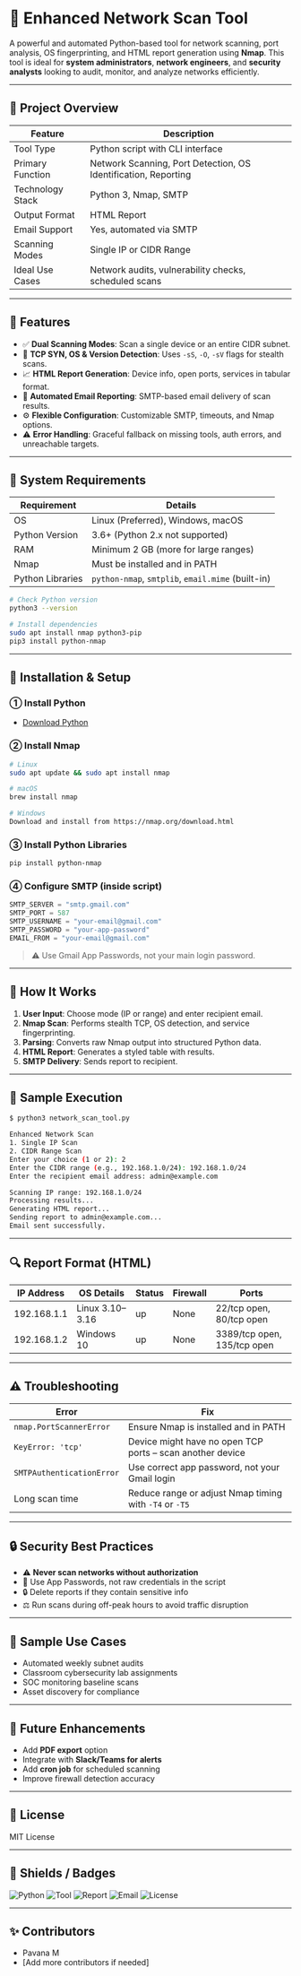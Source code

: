 # 🔧 Enhanced Network Scan Tool

A powerful and automated Python-based tool for network scanning, port analysis, OS fingerprinting, and HTML report generation using **Nmap**. This tool is ideal for **system administrators**, **network engineers**, and **security analysts** looking to audit, monitor, and analyze networks efficiently.

---

## 🔁 Project Overview

| Feature          | Description                                                    |
| ---------------- | -------------------------------------------------------------- |
| Tool Type        | Python script with CLI interface                               |
| Primary Function | Network Scanning, Port Detection, OS Identification, Reporting |
| Technology Stack | Python 3, Nmap, SMTP                                           |
| Output Format    | HTML Report                                                    |
| Email Support    | Yes, automated via SMTP                                        |
| Scanning Modes   | Single IP or CIDR Range                                        |
| Ideal Use Cases  | Network audits, vulnerability checks, scheduled scans          |

---

## 🔧 Features

* ✅ **Dual Scanning Modes**: Scan a single device or an entire CIDR subnet.
* 🔎 **TCP SYN, OS & Version Detection**: Uses `-sS`, `-O`, `-sV` flags for stealth scans.
* 📈 **HTML Report Generation**: Device info, open ports, services in tabular format.
* 📧 **Automated Email Reporting**: SMTP-based email delivery of scan results.
* ⚙️ **Flexible Configuration**: Customizable SMTP, timeouts, and Nmap options.
* ⚠️ **Error Handling**: Graceful fallback on missing tools, auth errors, and unreachable targets.

---

## 🔢 System Requirements

| Requirement      | Details                                           |
| ---------------- | ------------------------------------------------- |
| OS               | Linux (Preferred), Windows, macOS                 |
| Python Version   | 3.6+ (Python 2.x not supported)                   |
| RAM              | Minimum 2 GB (more for large ranges)              |
| Nmap             | Must be installed and in PATH                     |
| Python Libraries | `python-nmap`, `smtplib`, `email.mime` (built-in) |

```bash
# Check Python version
python3 --version

# Install dependencies
sudo apt install nmap python3-pip
pip3 install python-nmap
```

---

## 🚀 Installation & Setup

### ① Install Python

* [Download Python](https://www.python.org/)

### ② Install Nmap

```bash
# Linux
sudo apt update && sudo apt install nmap

# macOS
brew install nmap

# Windows
Download and install from https://nmap.org/download.html
```

### ③ Install Python Libraries

```bash
pip install python-nmap
```

### ④ Configure SMTP (inside script)

```python
SMTP_SERVER = "smtp.gmail.com"
SMTP_PORT = 587
SMTP_USERNAME = "your-email@gmail.com"
SMTP_PASSWORD = "your-app-password"
EMAIL_FROM = "your-email@gmail.com"
```

> ⚠️ Use Gmail App Passwords, not your main login password.

---

## 📝 How It Works

1. **User Input**: Choose mode (IP or range) and enter recipient email.
2. **Nmap Scan**: Performs stealth TCP, OS detection, and service fingerprinting.
3. **Parsing**: Converts raw Nmap output into structured Python data.
4. **HTML Report**: Generates a styled table with results.
5. **SMTP Delivery**: Sends report to recipient.

---

## 🔹 Sample Execution

```bash
$ python3 network_scan_tool.py

Enhanced Network Scan
1. Single IP Scan
2. CIDR Range Scan
Enter your choice (1 or 2): 2
Enter the CIDR range (e.g., 192.168.1.0/24): 192.168.1.0/24
Enter the recipient email address: admin@example.com

Scanning IP range: 192.168.1.0/24
Processing results...
Generating HTML report...
Sending report to admin@example.com...
Email sent successfully.
```

---

## 🔍 Report Format (HTML)

| IP Address  | OS Details      | Status | Firewall | Ports                       |
| ----------- | --------------- | ------ | -------- | --------------------------- |
| 192.168.1.1 | Linux 3.10–3.16 | up     | None     | 22/tcp open, 80/tcp open    |
| 192.168.1.2 | Windows 10      | up     | None     | 3389/tcp open, 135/tcp open |

---

## ⚠️ Troubleshooting

| Error                     | Fix                                                       |
| ------------------------- | --------------------------------------------------------- |
| `nmap.PortScannerError`   | Ensure Nmap is installed and in PATH                      |
| `KeyError: 'tcp'`         | Device might have no open TCP ports – scan another device |
| `SMTPAuthenticationError` | Use correct app password, not your Gmail login            |
| Long scan time            | Reduce range or adjust Nmap timing with `-T4` or `-T5`    |

---

## 🔒 Security Best Practices

* ⚠️ **Never scan networks without authorization**
* 🔐 Use App Passwords, not raw credentials in the script
* 🔒 Delete reports if they contain sensitive info
* ⚖️ Run scans during off-peak hours to avoid traffic disruption

---

## 🚪 Sample Use Cases

* Automated weekly subnet audits
* Classroom cybersecurity lab assignments
* SOC monitoring baseline scans
* Asset discovery for compliance

---

## 🌟 Future Enhancements

* Add **PDF export** option
* Integrate with **Slack/Teams for alerts**
* Add **cron job** for scheduled scanning
* Improve firewall detection accuracy

---

## 📄 License

MIT License

---

## 📢 Shields / Badges

![Python](https://img.shields.io/badge/Python-3.6+-blue)
![Tool](https://img.shields.io/badge/Tool-Nmap-green)
![Report](https://img.shields.io/badge/Output-HTML_Report-yellow)
![Email](https://img.shields.io/badge/Feature-Auto_Email-red)
![License](https://img.shields.io/badge/License-MIT-blue)

---

## ✨ Contributors

* Pavana M
* \[Add more contributors if needed]

